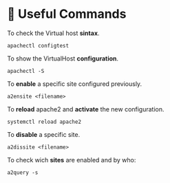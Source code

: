 # :crystal_ball: Useful Commands

To check the Virtual host **sintax**.
```
apachectl configtest
```
To show the VirtualHost **configuration**.
```
apachectl -S
```
To **enable** a specific site configured previously.
```
a2ensite <filename>
```
To **reload** apache2 and **activate** the new configuration.
```
systemctl reload apache2
```
To **disable** a specific site.
```
a2dissite <filename>
```
To check wich **sites** are enabled and by who:
```
a2query -s
``` 
